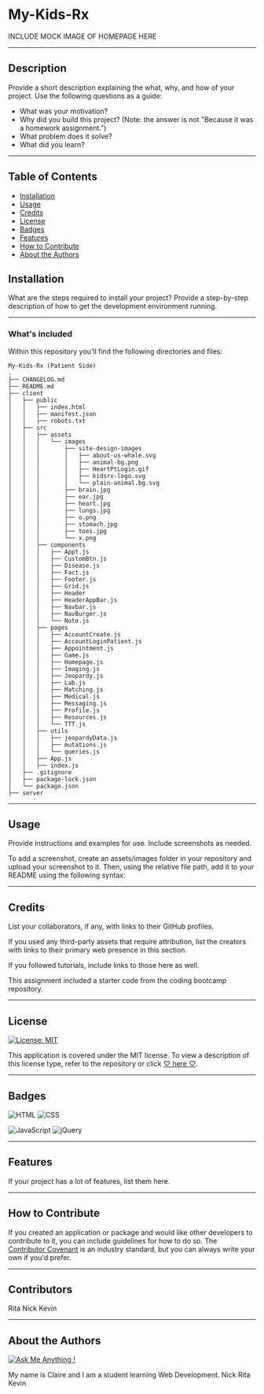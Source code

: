 # My-Kids-Rx

INCLUDE MOCK IMAGE OF HOMEPAGE HERE

---

## Description
Provide a short description explaining the what, why, and how of your project. Use the following questions as a guide:

- What was your motivation?
- Why did you build this project? (Note: the answer is not "Because it was a homework assignment.")
- What problem does it solve?
- What did you learn?

---

## Table of Contents

- [Installation](#installation)
- [Usage](#usage)
- [Credits](#credits)
- [License](#license)
- [Badges](#Badges)
- [Features](#Features)
- [How to Contribute](#)
- [About the Authors](#)

## Installation

What are the steps required to install your project? Provide a step-by-step description of how to get the development environment running.

---

### What's included

Within this repository you'll find the following directories and files:
~~~
My-Kids-Rx (Patient Side)
.
├── CHANGELOG.md
├── README.md
├── client
│   ├── public
│   │   ├── index.html
│   │   ├── manifest.json
│   │   ├── robots.txt
│   ├── src
│   │   ├── assets
│   │   │   └── images
│   │   │       ├── site-design-images
│   │   │       │   ├── about-us-whale.svg
│   │   │       │   ├── animal-bg.png
│   │   │       │   ├── HeartPtLogin.gif
│   │   │       │   ├── kidsrx-logo.svg
│   │   │       │   └── plain-animal.bg.svg
│   │   │       ├── brain.jpg
│   │   │       ├── ear.jpg
│   │   │       ├── heart.jpg
│   │   │       ├── lungs.jpg
│   │   │       ├── o.png
│   │   │       ├── stomach.jpg
│   │   │       ├── toes.jpg
│   │   │       └── x.png
│   │   ├── components
│   │   │   ├── Appt.js
│   │   │   ├── CustomBtn.js
│   │   │   ├── Disease.js
│   │   │   ├── Fact.js
│   │   │   ├── Footer.js
│   │   │   ├── Grid.js
│   │   │   ├── Header
│   │   │   ├── HeaderAppBar.js
│   │   │   ├── Navbar.js
│   │   │   ├── NavBurger.js
│   │   │   └── Note.js
│   │   ├── pages
│   │   │   ├── AccountCreate.js
│   │   │   ├── AccountLoginPatient.js
│   │   │   ├── Appointment.js
│   │   │   ├── Game.js
│   │   │   ├── Homepage.js
│   │   │   ├── Imaging.js
│   │   │   ├── Jeopardy.js
│   │   │   ├── Lab.js
│   │   │   ├── Matching.js
│   │   │   ├── Medical.js
│   │   │   ├── Messaging.js
│   │   │   ├── Profile.js
│   │   │   ├── Resources.js
│   │   │   └── TTT.js
│   │   ├── utils
│   │   │   ├── jeopardyData.js
│   │   │   ├── mutations.js
│   │   │   └── queries.js
│   │   ├── App.js
│   │   ├── index.js
│   ├── .gitignore
│   ├── package-lock.json
│   └── package.json
├── server
~~~

---

## Usage
Provide instructions and examples for use. Include screenshots as needed.

To add a screenshot, create an assets/images folder in your repository and upload your screenshot to it. Then, using the relative file path, add it to your README using the following syntax:

---

## Credits
List your collaborators, if any, with links to their GitHub profiles.

If you used any third-party assets that require attribution, list the creators with links to their primary web presence in this section.

If you followed tutorials, include links to those here as well.

This assignment included a starter code from the coding bootcamp repository.

---

## License

[![License: MIT](https://img.shields.io/badge/License-MIT-yellow.svg)](https://opensource.org/licenses/MIT)

This application is covered under the MIT license.
To view a description of this license type, refer to the repository or click [♡ here ♡](https://opensource.org/licenses/MIT).

---

## Badges
![HTML](https://img.shields.io/badge/HTML-239120?style=for-the-badge&logo=html5&logoColor=white)
![CSS](https://img.shields.io/badge/CSS-239120?&style=for-the-badge&logo=css3&logoColor=white)

![JavaScript](https://img.shields.io/badge/javascript-%23323330.svg?style=for-the-badge&logo=javascript&logoColor=%23F7DF1E)
![jQuery](https://img.shields.io/badge/jquery-%230769AD.svg?style=for-the-badge&logo=jquery&logoColor=white)

---

## Features

If your project has a lot of features, list them here.

---

## How to Contribute

If you created an application or package and would like other developers to contribute to it, you can include guidelines for how to do so. The [Contributor Covenant](https://www.contributor-covenant.org/) is an industry standard, but you can always write your own if you'd prefer.

---

## Contributors
Rita
Nick
Kevin

---

## About the Authors

[![Ask Me Anything !](https://img.shields.io/badge/Ask%20me-anything-1abc9c.svg)](https://GitHub.com/Naereen/ama)

My name is Claire and I am a student learning Web Development.
Nick
Rita
Kevin